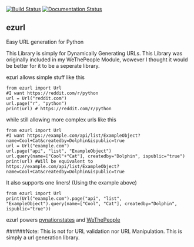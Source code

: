[![Build Status](https://travis-ci.org/Dolphman/ezurl.svg?branch=master)](https://travis-ci.org/Dolphman/ezurl) [![Documentation Status](https://readthedocs.org/projects/ezurl/badge/?version=latest)](http://ezurl.readthedocs.org/en/latest/?badge=latest)

ezurl
---

Easy URL generation for Python

This Library is simply for Dynamically Generating URLs. This Library was originally included in my WeThePeople Module, wowever I thought it would be better for it to be a seperate library.

ezurl allows simple stuff like this

    from ezurl import Url
    #I want https://reddit.com/r/python
    url = Url("reddit.com")
    url.page("r", "python")
    print(url) # https://reddit.com/r/python

while still allowing more complex urls like this

    from ezurl import Url
    #I want https://example.com/api/list/ExampleObject?name=Cool+Cat&createdby=Dolphin&ispublic=true
    url = Url("example.com")
    url.page("api", "list", "ExampleObject")
    url.query(name=["Cool"+"Cat"], createdby="Dolphin", ispublic="true")
    print(url) #Will be equivalent to https://example.com/api/list/ExampleObject?name=Cool+Cat&createdby=Dolphin&ispublic=true

It also supports one liners! (Using the example above)

    from ezurl import Url
    print(Url("example.com").page("api", "list", "ExampleObject").query(name=["Cool", "Cat"], createdby="Dolphin", ispublic="true"))

ezurl powers [pynationstates](https://github.com/Dolphman/Pynationstates) and [WeThePeople](ttps://github.com/Dolphman/wethepeople)


######Note: This is not for URL validation nor URL Manipulation. This is simply a url generation library.
